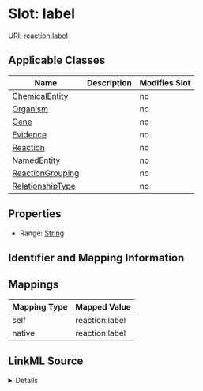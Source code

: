 

# Slot: label

URI: [reaction:label](http://w3id.org/ontogpt/reaction/label)



<!-- no inheritance hierarchy -->





## Applicable Classes

| Name | Description | Modifies Slot |
| --- | --- | --- |
| [ChemicalEntity](ChemicalEntity.md) |  |  no  |
| [Organism](Organism.md) |  |  no  |
| [Gene](Gene.md) |  |  no  |
| [Evidence](Evidence.md) |  |  no  |
| [Reaction](Reaction.md) |  |  no  |
| [NamedEntity](NamedEntity.md) |  |  no  |
| [ReactionGrouping](ReactionGrouping.md) |  |  no  |
| [RelationshipType](RelationshipType.md) |  |  no  |







## Properties

* Range: [String](String.md)





## Identifier and Mapping Information








## Mappings

| Mapping Type | Mapped Value |
| ---  | ---  |
| self | reaction:label |
| native | reaction:label |




## LinkML Source

<details>
```yaml
name: label
alias: label
domain_of:
- Reaction
- NamedEntity
range: string

```
</details>